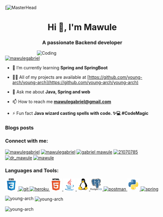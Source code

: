 [![MasterHead](https://www.google.com/imgres?imgurl=https%3A%2F%2Fwww.vircep.com%2Fassets%2Fimages%2Ftec%2Fjava-banner.png&tbnid=IdyfnOpeow32EM&vet=12ahUKEwjCx8m3vLuEAxXOUKQEHRcnD00QMygnegUIARC7AQ..i&imgrefurl=https%3A%2F%2Fwww.vircep.com%2Fjava-development.php&docid=vIEVZKBdTE9E9M&w=1600&h=429&q=java%20banner%20&ved=2ahUKEwjCx8m3vLuEAxXOUKQEHRcnD00QMygnegUIARC7AQ)
<h1 align="center">Hi 👋, I'm Mawule</h1>
<h3 align="center">A passionate Backend developer</h3>
<img align="right" alt="Coding" width="400" src="https://www.google.com/imgres?imgurl=https%3A%2F%2Fmiro.medium.com%2Fv2%2Fresize%3Afit%3A1358%2F1*lhOax3cZATGZwEhG0uTYRA.gif&tbnid=Wq0tsOxx6l1wMM&vet=12ahUKEwim0uyuu7uEAxX4XaQEHbiDA7gQMygKegQIARBs..i&imgrefurl=https%3A%2F%2Fmedium.com%2Ftest-automation-hub%2Fhow-to-switch-between-multiple-jdks-java-on-windows-abb884d9c22c&docid=9b3_UVmoAmRQIM&w=800&h=366&q=animated%20java%20gif&ved=2ahUKEwim0uyuu7uEAxX4XaQEHbiDA7gQMygKegQIARBs"

<p align="left"> <a href="https://twitter.com/mawulegabriel" target="blank"><img src="https://img.shields.io/twitter/follow/mawulegabriel?logo=twitter&style=for-the-badge" alt="mawulegabriel" /></a> </p>

- 🌱 I’m currently learning **Spring and SpringBoot**

- 👨‍💻 All of my projects are available at [https://github.com/young-arch/young-arch](https://github.com/young-arch/young-arch)

- 💬 Ask me about **Java, Spring and web**

- 📫 How to reach me **mawulegabriel@gmail.com**

- ⚡ Fun fact **Java wizard casting spells with code. ✨💻 #CodeMagic**

### Blogs posts
<!-- BLOG-POST-LIST:START -->
<!-- BLOG-POST-LIST:END -->

<h3 align="left">Connect with me:</h3>
<p align="left">
<a href="https://dev.to/mawulegabriel" target="blank"><img align="center" src="https://raw.githubusercontent.com/rahuldkjain/github-profile-readme-generator/master/src/images/icons/Social/devto.svg" alt="mawulegabriel" height="30" width="40" /></a>
<a href="https://twitter.com/mawulegabriel" target="blank"><img align="center" src="https://raw.githubusercontent.com/rahuldkjain/github-profile-readme-generator/master/src/images/icons/Social/twitter.svg" alt="mawulegabriel" height="30" width="40" /></a>
<a href="https://linkedin.com/in/gabriel mawule" target="blank"><img align="center" src="https://raw.githubusercontent.com/rahuldkjain/github-profile-readme-generator/master/src/images/icons/Social/linked-in-alt.svg" alt="gabriel mawule" height="30" width="40" /></a>
<a href="https://stackoverflow.com/users/21070785" target="blank"><img align="center" src="https://raw.githubusercontent.com/rahuldkjain/github-profile-readme-generator/master/src/images/icons/Social/stack-overflow.svg" alt="21070785" height="30" width="40" /></a>
<a href="https://instagram.com/dr_mawule" target="blank"><img align="center" src="https://raw.githubusercontent.com/rahuldkjain/github-profile-readme-generator/master/src/images/icons/Social/instagram.svg" alt="dr_mawule" height="30" width="40" /></a>
<a href="https://www.leetcode.com/mawule" target="blank"><img align="center" src="https://raw.githubusercontent.com/rahuldkjain/github-profile-readme-generator/master/src/images/icons/Social/leet-code.svg" alt="mawule" height="30" width="40" /></a>
</p>

<h3 align="left">Languages and Tools:</h3>
<p align="left"> <a href="https://www.w3schools.com/css/" target="_blank" rel="noreferrer"> <img src="https://raw.githubusercontent.com/devicons/devicon/master/icons/css3/css3-original-wordmark.svg" alt="css3" width="40" height="40"/> </a> <a href="https://git-scm.com/" target="_blank" rel="noreferrer"> <img src="https://www.vectorlogo.zone/logos/git-scm/git-scm-icon.svg" alt="git" width="40" height="40"/> </a> <a href="https://heroku.com" target="_blank" rel="noreferrer"> <img src="https://www.vectorlogo.zone/logos/heroku/heroku-icon.svg" alt="heroku" width="40" height="40"/> </a> <a href="https://www.w3.org/html/" target="_blank" rel="noreferrer"> <img src="https://raw.githubusercontent.com/devicons/devicon/master/icons/html5/html5-original-wordmark.svg" alt="html5" width="40" height="40"/> </a> <a href="https://www.java.com" target="_blank" rel="noreferrer"> <img src="https://raw.githubusercontent.com/devicons/devicon/master/icons/java/java-original.svg" alt="java" width="40" height="40"/> </a> <a href="https://www.linux.org/" target="_blank" rel="noreferrer"> <img src="https://raw.githubusercontent.com/devicons/devicon/master/icons/linux/linux-original.svg" alt="linux" width="40" height="40"/> </a> <a href="https://www.postgresql.org" target="_blank" rel="noreferrer"> <img src="https://raw.githubusercontent.com/devicons/devicon/master/icons/postgresql/postgresql-original-wordmark.svg" alt="postgresql" width="40" height="40"/> </a> <a href="https://postman.com" target="_blank" rel="noreferrer"> <img src="https://www.vectorlogo.zone/logos/getpostman/getpostman-icon.svg" alt="postman" width="40" height="40"/> </a> <a href="https://www.python.org" target="_blank" rel="noreferrer"> <img src="https://raw.githubusercontent.com/devicons/devicon/master/icons/python/python-original.svg" alt="python" width="40" height="40"/> </a> <a href="https://spring.io/" target="_blank" rel="noreferrer"> <img src="https://www.vectorlogo.zone/logos/springio/springio-icon.svg" alt="spring" width="40" height="40"/> </a> </p>

<p><img align="left" src="https://github-readme-stats.vercel.app/api/top-langs?username=young-arch&show_icons=true&locale=en&layout=compact" alt="young-arch" /></p>

<p>&nbsp;<img align="center" src="https://github-readme-stats.vercel.app/api?username=young-arch&show_icons=true&locale=en" alt="young-arch" /></p>

<p><img align="center" src="https://github-readme-streak-stats.herokuapp.com/?user=young-arch&" alt="young-arch" /></p>
